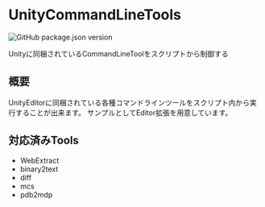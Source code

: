 # UnityCommandLineTools
![GitHub package.json version](https://img.shields.io/github/package-json/v/katsumasa/UnityCommandLineTools)

Unityに同梱されているCommandLineToolをスクリプトから制御する

## 概要

UnityEditorに同梱されている各種コマンドラインツールをスクリプト内から実行することが出来ます。
サンプルとしてEditor拡張を用意しています。

## 対応済みTools

- WebExtract
- binary2text
- diff
- mcs
- pdb2mdp
